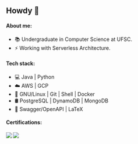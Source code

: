 ## Howdy :metal:

#### About me:
- 📚 Undergraduate in Computer Science at UFSC.
- ⚡ Working with Serverless Architecture.

#### Tech stack:
- 💻 Java | Python
- ☁️ AWS | GCP
- 🧰 GNU/Linux | Git | Shell | Docker 
- 🛢 PostgreSQL | DynamoDB | MongoDB
- 📝 Swagger/OpenAPI | LaTeX

#### Certifications:

<a href="https://www.credly.com/badges/d2d52ada-b555-441c-b9ef-7b3067b8a0ee/public_url"> <img align="left" src="https://images.credly.com/size/200x200/images/e07c6cc4-b737-4d7e-8ce8-66b6b7a60367/image.png"/></a>

<a href="https://www.credly.com/badges/38e28863-28d3-48a0-b10f-308ab3d1efb2/public_url"> <img align="left" src="https://images.credly.com/size/200x200/images/519a6dba-f145-4c1a-85a2-1d173d6898d9/image.png"/></a>  
